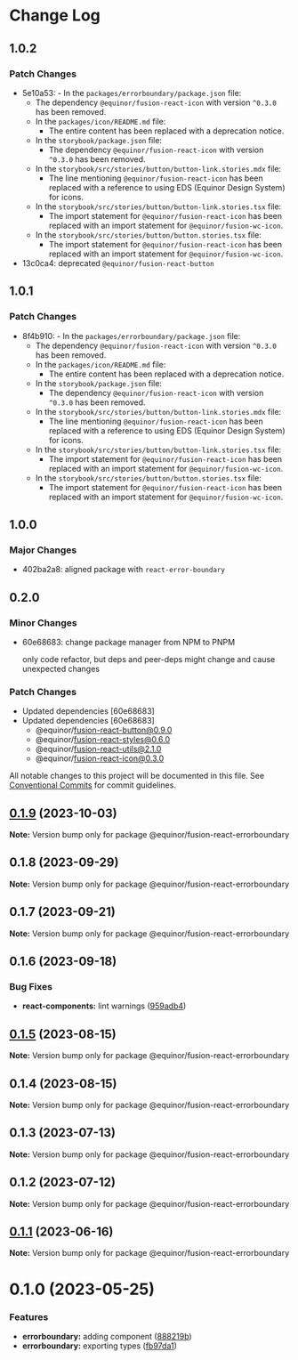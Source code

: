 # Change Log

## 1.0.2

### Patch Changes

- 5e10a53: - In the `packages/errorboundary/package.json` file:
  - The dependency `@equinor/fusion-react-icon` with version `^0.3.0` has been removed.
  - In the `packages/icon/README.md` file:
    - The entire content has been replaced with a deprecation notice.
  - In the `storybook/package.json` file:
    - The dependency `@equinor/fusion-react-icon` with version `^0.3.0` has been removed.
  - In the `storybook/src/stories/button/button-link.stories.mdx` file:
    - The line mentioning `@equinor/fusion-react-icon` has been replaced with a reference to using EDS (Equinor Design System) for icons.
  - In the `storybook/src/stories/button/button-link.stories.tsx` file:
    - The import statement for `@equinor/fusion-react-icon` has been replaced with an import statement for `@equinor/fusion-wc-icon`.
  - In the `storybook/src/stories/button/button.stories.tsx` file:
    - The import statement for `@equinor/fusion-react-icon` has been replaced with an import statement for `@equinor/fusion-wc-icon`.
- 13c0ca4: deprecated `@equinor/fusion-react-button`

## 1.0.1

### Patch Changes

- 8f4b910: - In the `packages/errorboundary/package.json` file:
  - The dependency `@equinor/fusion-react-icon` with version `^0.3.0` has been removed.
  - In the `packages/icon/README.md` file:
    - The entire content has been replaced with a deprecation notice.
  - In the `storybook/package.json` file:
    - The dependency `@equinor/fusion-react-icon` with version `^0.3.0` has been removed.
  - In the `storybook/src/stories/button/button-link.stories.mdx` file:
    - The line mentioning `@equinor/fusion-react-icon` has been replaced with a reference to using EDS (Equinor Design System) for icons.
  - In the `storybook/src/stories/button/button-link.stories.tsx` file:
    - The import statement for `@equinor/fusion-react-icon` has been replaced with an import statement for `@equinor/fusion-wc-icon`.
  - In the `storybook/src/stories/button/button.stories.tsx` file:
    - The import statement for `@equinor/fusion-react-icon` has been replaced with an import statement for `@equinor/fusion-wc-icon`.

## 1.0.0

### Major Changes

- 402ba2a8: aligned package with `react-error-boundary`

## 0.2.0

### Minor Changes

- 60e68683: change package manager from NPM to PNPM

  only code refactor, but deps and peer-deps might change and cause unexpected changes

### Patch Changes

- Updated dependencies [60e68683]
- Updated dependencies [60e68683]
  - @equinor/fusion-react-button@0.9.0
  - @equinor/fusion-react-styles@0.6.0
  - @equinor/fusion-react-utils@2.1.0
  - @equinor/fusion-react-icon@0.3.0

All notable changes to this project will be documented in this file.
See [Conventional Commits](https://conventionalcommits.org) for commit guidelines.

## [0.1.9](https://github.com/equinor/fusion-react-components/compare/@equinor/fusion-react-errorboundary@0.1.8...@equinor/fusion-react-errorboundary@0.1.9) (2023-10-03)

**Note:** Version bump only for package @equinor/fusion-react-errorboundary

## 0.1.8 (2023-09-29)

**Note:** Version bump only for package @equinor/fusion-react-errorboundary

## 0.1.7 (2023-09-21)

**Note:** Version bump only for package @equinor/fusion-react-errorboundary

## 0.1.6 (2023-09-18)

### Bug Fixes

- **react-components:** lint warnings ([959adb4](https://github.com/equinor/fusion-react-components/commit/959adb4f470016f3873733ad60a9317023d3b5a1))

## [0.1.5](https://github.com/equinor/fusion-react-components/compare/@equinor/fusion-react-errorboundary@0.1.4...@equinor/fusion-react-errorboundary@0.1.5) (2023-08-15)

**Note:** Version bump only for package @equinor/fusion-react-errorboundary

## 0.1.4 (2023-08-15)

**Note:** Version bump only for package @equinor/fusion-react-errorboundary

## 0.1.3 (2023-07-13)

**Note:** Version bump only for package @equinor/fusion-react-errorboundary

## 0.1.2 (2023-07-12)

**Note:** Version bump only for package @equinor/fusion-react-errorboundary

## [0.1.1](https://github.com/equinor/fusion-react-components/compare/@equinor/fusion-react-errorboundary@0.1.0...@equinor/fusion-react-errorboundary@0.1.1) (2023-06-16)

**Note:** Version bump only for package @equinor/fusion-react-errorboundary

# 0.1.0 (2023-05-25)

### Features

- **errorboundary:** adding component ([888219b](https://github.com/equinor/fusion-react-components/commit/888219b2014833ea68fa79d403c6a73ac13be0ce))
- **errorboundary:** exporting types ([fb97da1](https://github.com/equinor/fusion-react-components/commit/fb97da19604b0a3a103469e40765914661611c02))
